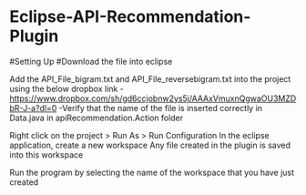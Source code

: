 # Eclipse-API-Recommendation-Plugin

#Setting Up
#Download the file into eclipse

Add the API_File_bigram.txt and API_File_reversebigram.txt into the project using the below dropbox link
-https://www.dropbox.com/sh/gd6ccjobnw2ys5j/AAAxVmuxnQgwaOU3MZDbR-J-a?dl=0
-Verify that the name of the file is inserted correctly in Data.java in apiRecommendation.Action folder

Right click on the project > Run As > Run Configuration
In the eclipse application, create a new workspace
Any file created in the plugin is saved into this workspace

Run the program by selecting the name of the workspace that you have just created
